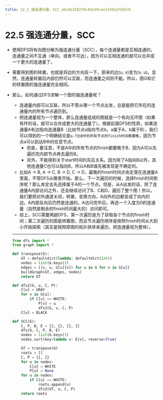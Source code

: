 ```yaml
---
title: 22_5_强连通分量，SCC_abc8a158270c45e49cee21442afd5b35
---
```


# 22.5 强连通分量，SCC

- 使用DFS将有向图分解为强连通分量（SCC），每个连通量都是互相连通的，连通量之间不互通（单向，或者不可达），因为可以互相连通的就可以合并成一个更大的连通量了。
- 需要用到图的转置，也就是将边的方向反一下，原来的边(u, v)变为(v, u)。显然，连通量转置后内部仍然可以互联，而连通量之间则不能。所以，图G和它的转置图的强连通量完全相同。
- 那么，如何通过DFS求解一个图的强连通量呢？
    - 连通量内部可以互联，所以不管从哪一个节点出发，总是能把它所在的连通量内的所有节点遍历到。
    - 把连通量视为一个整体，那么连通量组成的图就是一个有向无环图（如果有环的话，就可以合并成更大的连通量了）。根据前面DFS的性质，如果连通量A有边指向连通量B（比如节点a指向节点b，a属于A，b属于B），我们可以得到的一个明确结论是`a.f比B中的所有节点的finish时间都要晚`，因为节点a可以到达B中的任意节点。
        - 但是，要注意，不是A中的所有节点的finish都要晚于B，因为A可以先遍历完内部节点再去遍历B。
        - 另外，不能得到关于start时间的先后关系。因为除了A指向B以外，其他连通量C也可以指向B，所以A和B谁先被发现是不确定的。
    - 比如A → B, A → C, B → D, C → D，最晚的finish时间点肯定落在连通量A里面，不管DFS从哪里开始。那么，下一次遍历的时候，选择finish时间倒序呢？那么肯定会先选择属于A的一个节点。但是，从A出发的话，除了连通量A内部访问之外，还会继续访问了B、C和D，遍历了整个图！所以，我们要把对外通道关闭，转置，变换方向，A向外的边都变成了向内的边，A内部反向后仍然是连通的。A访问完毕后，再选一个入度为0的连通量（自然是剩余的finish时间最大的）访问即可。
    - 综上，SCC需要两趟DFS，第一次遍历是为了获取各个节点的finish时间；第二次遍历的图是转置图，而且节点遍历顺序是按照finish时间从大到小开始探索（其实是按照原图的拓扑排序来遍历，把连通量视为整体）。
    
    ---
    
    [](https://github.com/lzyerste/introduction_to_algorithms/blob/master/graph/scc.py)
    
    ```python
    from dfs import *
    from graph import *
    
    def transpose(G):
        GT = defaultdict(lambda: defaultdict(int))
        nodes = list(G.keys())
        edges = [(v, u, G[u][v]) for u in G for v in G[u]]
        buildGraph(GT, edges, nodes)
        return GT
    
    def dfs2(G, u, C, P):
        C[u] = GRAY
        for v in G[u]:
            if C[v] == WHITE:
                P[v] = u
                dfs2(G, v, C, P)
        C[u] = BLACK
    
    def SCC(G):
        C, P, B, E = {}, {}, {}, {}
        dfs(G, C, P, B, E)
        nodes = list(G.keys())
        nodes.sort(key=lambda v: E[v], reverse=True)
    
        GT = transpose(G)
        roots = []
        C, P = {}, {}
        for u in nodes:
            C[u] = WHITE
            P[u] = None
        for u in nodes:
            if C[u] == WHITE:
                roots.append(u)
                dfs2(GT, u, C, P)
        return roots
    ```